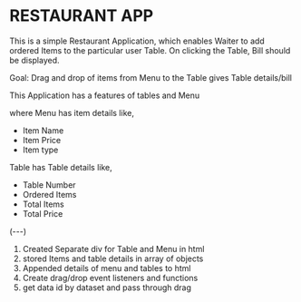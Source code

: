 # RESTAURANT APP

This is a simple Restaurant Application, which enables Waiter to add ordered Items to the particular user Table. On clicking the Table, Bill should be displayed.

Goal: Drag and drop of items from Menu to the Table gives Table details/bill

This Application has a features of tables and Menu

where Menu has item details like,

- Item Name
- Item Price
- Item type

Table has Table details like,

- Table Number
- Ordered Items
- Total Items
- Total Price

(---)

1. Created Separate div for Table and Menu in html
2. stored Items and table details in array of objects
3. Appended details of menu and tables to html
4. Create drag/drop event listeners and functions
5. get data id by dataset and pass through drag
